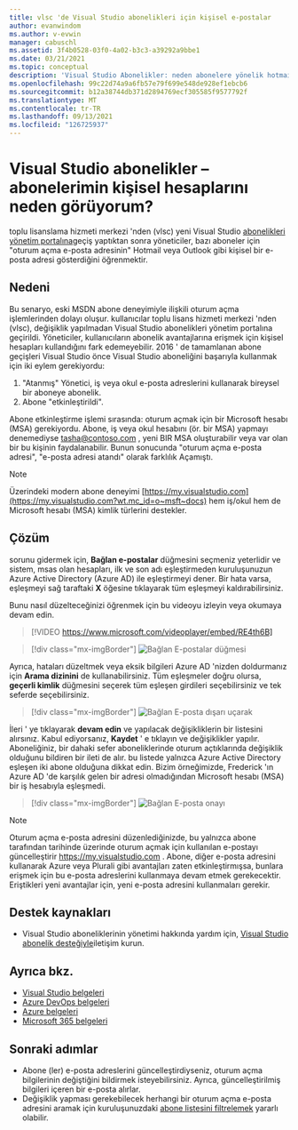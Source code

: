 ```yaml
---
title: vlsc 'de Visual Studio abonelikleri için kişisel e-postalar
author: evanwindom
ms.author: v-evwin
manager: cabuschl
ms.assetid: 3f4b0528-03f0-4a02-b3c3-a39292a9bbe1
ms.date: 03/21/2021
ms.topic: conceptual
description: 'Visual Studio Abonelikler: neden abonelere yönelik hotmail veya Gmail adreslerini görüyorum?'
ms.openlocfilehash: 99c22d74a9a6fb57e79f699e548de928ef1ebcb6
ms.sourcegitcommit: b12a38744db371d2894769ecf305585f9577792f
ms.translationtype: MT
ms.contentlocale: tr-TR
ms.lasthandoff: 09/13/2021
ms.locfileid: "126725937"
---
```

# <a name="visual-studio-subscriptions--why-do-i-see-personal-accounts-for-my-subscribers"></a>Visual Studio abonelikler – abonelerimin kişisel hesaplarını neden görüyorum?
toplu lisanslama hizmeti merkezi 'nden (vlsc) yeni Visual Studio [abonelikleri yönetim portalına](https://manage.visualstudio.com)geçiş yaptıktan sonra yöneticiler, bazı aboneler için "oturum açma e-posta adresinin" Hotmail veya Outlook gibi kişisel bir e-posta adresi gösterdiğini öğrenmektir.  

## <a name="cause"></a>Nedeni
Bu senaryo, eski MSDN abone deneyimiyle ilişkili oturum açma işlemlerinden dolayı oluşur. kullanıcılar toplu lisans hizmeti merkezi 'nden (vlsc), değişiklik yapılmadan Visual Studio abonelikleri yönetim portalına geçirildi. Yöneticiler, kullanıcıların abonelik avantajlarına erişmek için kişisel hesapları kullandığını fark edemeyebilir. 2016 ' de tamamlanan abone geçişleri Visual Studio önce Visual Studio aboneliğini başarıyla kullanmak için iki eylem gerekiyordu:
1. "Atanmış" Yönetici, iş veya okul e-posta adreslerini kullanarak bireysel bir aboneye abonelik.
2. Abone "etkinleştirildi".

Abone etkinleştirme işlemi sırasında: oturum açmak için bir Microsoft hesabı (MSA) gerekiyordu. Abone, iş veya okul hesabını (ör. bir MSA) yapmayı denemediyse tasha@contoso.com , yeni BIR MSA oluşturabilir veya var olan bir bu kişinin faydalanabilir. Bunun sonucunda "oturum açma e-posta adresi", "e-posta adresi atandı" olarak farklılık Açamıştı.

> [!NOTE]
> Üzerindeki modern abone deneyimi [https://my.visualstudio.com](https://my.visualstudio.com?wt.mc_id=o~msft~docs) hem iş/okul hem de Microsoft hesabı (MSA) kimlik türlerini destekler.

## <a name="solution"></a>Çözüm
sorunu gidermek için, **Bağlan e-postalar** düğmesini seçmeniz yeterlidir ve sistem, msas olan hesapları, ilk ve son adı eşleştirmeden kuruluşunuzun Azure Active Directory (Azure AD) ile eşleştirmeyi dener. Bir hata varsa, eşleşmeyi sağ taraftaki **X** öğesine tıklayarak tüm eşleşmeyi kaldırabilirsiniz.  

Bunu nasıl düzelteceğinizi öğrenmek için bu videoyu izleyin veya okumaya devam edin. 

> [!VIDEO https://www.microsoft.com/videoplayer/embed/RE4th6B]

> [!div class="mx-imgBorder"]
> ![Bağlan E-postalar düğmesi](_img/connect-emails/connect-emails-button.png "Bağlan e-posta ' a tıklayarak kullanıcılarınızı Azure Active Directory Microsoft hesaplarıyla eşleştirin")

Ayrıca, hataları düzeltmek veya eksik bilgileri Azure AD 'nizden doldurmanız için **Arama dizinini** de kullanabilirsiniz. Tüm eşleşmeler doğru olursa, **geçerli kimlik** düğmesini seçerek tüm eşleşen girdileri seçebilirsiniz ve tek seferde seçebilirsiniz.  

> [!div class="mx-imgBorder"]
> ![Bağlan E-posta dışarı uçarak](_img/connect-emails/connect-emails-flyout.png "Azure AD kimlikleriyle eşleştirmek istediğiniz aboneleri seçin ve devam ' a tıklayın.")

İleri ' ye tıklayarak **devam edin** ve yapılacak değişikliklerin bir listesini alırsınız. Kabul ediyorsanız, **Kaydet** ' e tıklayın ve değişiklikler yapılır. Aboneliğiniz, bir dahaki sefer aboneliklerinde oturum açtıklarında değişiklik olduğunu bildiren bir ileti de alır.  bu listede yalnızca Azure Active Directory eşleşen iki abone olduğuna dikkat edin.  Bizim örneğimizde, Frederick 'ın Azure AD 'de karşılık gelen bir adresi olmadığından Microsoft hesabı (MSA) bir iş hesabıyla eşleşmedi. 

> [!div class="mx-imgBorder"]
> ![Bağlan E-posta onayı](_img/connect-emails/connect-emails-confirm.png "Önerilen değişiklikleri uygulamak için devam ' a tıklayın ve ardından Kaydet ' e tıklayın.") 

> [!NOTE]
> Oturum açma e-posta adresini düzenlediğinizde, bu yalnızca abone tarafından tarihinde üzerinde oturum açmak için kullanılan e-postayı güncelleştirir https://my.visualstudio.com . Abone, diğer e-posta adresini kullanarak Azure veya Plurali gibi avantajları zaten etkinleştirmışsa, bunlara erişmek için bu e-posta adreslerini kullanmaya devam etmek gerekecektir. Eriştikleri yeni avantajlar için, yeni e-posta adresini kullanmaları gerekir. 

## <a name="support-resources"></a>Destek kaynakları
- Visual Studio aboneliklerinin yönetimi hakkında yardım için, [Visual Studio abonelik desteğiyle](https://aka.ms/vsadminhelp)iletişim kurun.

## <a name="see-also"></a>Ayrıca bkz.
- [Visual Studio belgeleri](/visualstudio/)
- [Azure DevOps belgeleri](/azure/devops/)
- [Azure belgeleri](/azure/)
- [Microsoft 365 belgeleri](/microsoft-365/)

##  <a name="next-steps"></a>Sonraki adımlar
- Abone (ler) e-posta adreslerini güncelleştirdiyseniz, oturum açma bilgilerinin değiştiğini bildirmek isteyebilirsiniz.  Ayrıca, güncelleştirilmiş bilgileri içeren bir e-posta alırlar.
- Değişiklik yapması gerekebilecek herhangi bir oturum açma e-posta adresini aramak için kuruluşunuzdaki [abone listesini filtrelemek](search-license.md) yararlı olabilir.